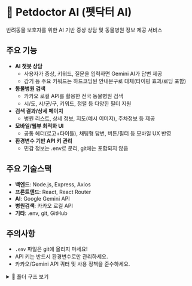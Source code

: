 # 🐶 Petdoctor AI (펫닥터 AI)
반려동물 보호자를 위한 AI 기반 증상 상담 및 동물병원 정보 제공 서비스

## 주요 기능
- **AI 챗봇 상담**  
  - 사용자가 증상, 키워드, 질문을 입력하면 Gemini AI가 답변 제공  
  - 감기 등 주요 키워드는 하드코딩된 안내문구로 대체(타이핑 효과/로딩 포함)
- **동물병원 검색**  
  - 카카오 로컬 API를 활용한 전국 동물병원 검색  
  - 시/도, 시/군/구, 키워드, 정렬 등 다양한 필터 지원
- **검색 결과/상세 페이지**  
  - 병원 리스트, 상세 정보, 지도(예시 이미지), 주차정보 등 제공
- **모바일/웹뷰 최적화 UI**  
  - 공통 헤더(로고+타이틀), 채팅형 답변, 버튼/필터 등 모바일 UX 반영
- **환경변수 기반 API 키 관리**  
  - 민감 정보는 .env로 분리, git에는 포함되지 않음

## 주요 기술스택
- **백엔드**: Node.js, Express, Axios
- **프론트엔드**: React, React Router
- **AI**: Google Gemini API
- **병원검색**: 카카오 로컬 API
- **기타**: .env, git, GitHub

## 주의사항
- `.env` 파일은 git에 올리지 마세요!
- API 키는 반드시 환경변수로만 관리하세요.
- 카카오/Gemini API 쿼터 및 사용 정책을 준수하세요.

<details>
<summary>📁 폴더 구조 보기</summary>

```plaintext
petdoctor-ai/
├── backend/               # Node.js + Express 백엔드
│   ├── index.js           # API 서버 (카카오 연동)
│   └── .env               # (직접 생성) 환경변수
├── frontend/              # React 프론트엔드
│   ├── src/
│   │   ├── App.js
│   │   ├── SearchPage.js
│   │   ├── ResultPage.js
│   │   ├── HospitalDetailPage.js
│   │   └── ...
│   └── public/            # 정적 파일, 예시 이미지 등
└── README.md

